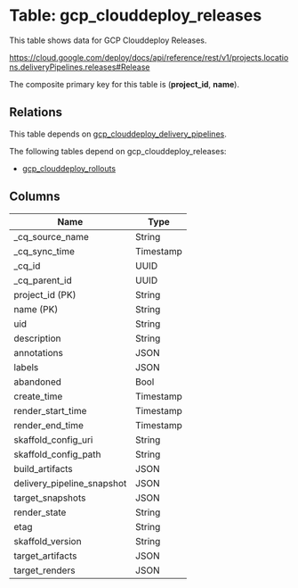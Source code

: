 # Table: gcp_clouddeploy_releases

This table shows data for GCP Clouddeploy Releases.

https://cloud.google.com/deploy/docs/api/reference/rest/v1/projects.locations.deliveryPipelines.releases#Release

The composite primary key for this table is (**project_id**, **name**).

## Relations

This table depends on [gcp_clouddeploy_delivery_pipelines](gcp_clouddeploy_delivery_pipelines).

The following tables depend on gcp_clouddeploy_releases:
  - [gcp_clouddeploy_rollouts](gcp_clouddeploy_rollouts)

## Columns

| Name          | Type          |
| ------------- | ------------- |
|_cq_source_name|String|
|_cq_sync_time|Timestamp|
|_cq_id|UUID|
|_cq_parent_id|UUID|
|project_id (PK)|String|
|name (PK)|String|
|uid|String|
|description|String|
|annotations|JSON|
|labels|JSON|
|abandoned|Bool|
|create_time|Timestamp|
|render_start_time|Timestamp|
|render_end_time|Timestamp|
|skaffold_config_uri|String|
|skaffold_config_path|String|
|build_artifacts|JSON|
|delivery_pipeline_snapshot|JSON|
|target_snapshots|JSON|
|render_state|String|
|etag|String|
|skaffold_version|String|
|target_artifacts|JSON|
|target_renders|JSON|